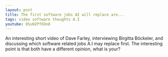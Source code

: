 ```yaml
---
layout: post
title: The first software jobs AI will replace are...
tags: video software thoughts A.I
youtube: 8SuH2PfXOn8
---
```


An interesting short video of Dave Farley, interviewing Birgitta Böckeler, and discussing which software related jobs A.I may replace first.
The interesting point is that both have a different opinion, what is your?
